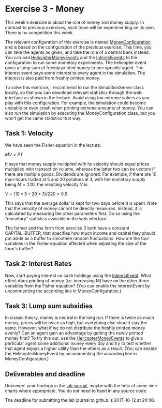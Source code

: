 # Exercise 3 - Money

This week's exercise is about the role of money and money supply. In contrast to previous exercises, each team will be experimenting on its own. There is no competition this week.

The relevant configuration of this exercise is named [MoneyConfiguration](../src/com/agentecon/exercise3/MoneyConfiguration.java) and is based on the configuration of the previous exercise. This time, you can take the agents as given, and take the role of a central bank instead. You can add [HelicopterMoneyEvents](../src/com/agentecon/exercise3/HelicopterMoneyEvent.java) and the [InterestEvents](../src/com/agentecon/exercise3/InterestEvent.java) to the configuration to run some monetary experiments. The helicopter event gives a lump sum of freshly printed money to one specific agent. The interest event pays some interest to every agent in the simulation. The interest is also paid from freshly printed money.

To solve this exercise, I recommend to run the SimulationServer class locally, so that you can download relevant statistics through the web interface as shown in the lecture. Avoid using too extreme values as you play with this configuration. For example, the simulation could become unstable or even crash when printing extreme amounts of money. You can also run the simulation by executing the MoneyConfiguration class, but you won't get the same statistics that way.

## Task 1: Velocity

We have seen the Fisher equation in the lecture:

$MV = PT$ 

It says that money supply multiplied with its velocity should equal prices multiplied with transaction volume, whereas the latter two can be vectors if there are multiple goods. Dividends are ignored. For example, if there are 10 man-hours traded at 5 and 20 potatoes at 3, with the monetary supply being $M=220$, the resulting velocity $V$ is:

$V = (10 * 5 + 20 * 3) / 220 = 0.5$ 

This says that the average dollar is kept for two days before it is spent. Note that the velocity of money cannot be directly measured. Instead, it is calculated by measuring the other parameters first. Do so using the "monetary" statistics available in the web interface.

The farmer and the farm from exercise 3 both have a constant CAPITAL_BUFFER, that specifies how much income and capital they should put aside as a buffer to smoothen random fluctuations. How are the four variables in the Fisher equation affected when adjusting the size of the farm's buffer?

## Task 2: Interest Rates

Now, start paying interest on cash holdings using the [InterestEvent](../src/com/agentecon/exercise3/InterestEvent.java). What effect does printing of money (i.e. increasing M) have on the other three variables from the Fisher equation? (You can enable the InterestEvent by uncommenting the according line in MoneyConfiguration.)

## Task 3: Lump sum subsidies

In classic theory, money is neutral in the long run. If there is twice as much money, prices will be twice as high, but everything else should stay the same. However, what if we do not distribute the freshly printed money evenly? Can an agent gain an advantage by getting the newly printed money first? To try this out, use the [HelicopterMoneyEvents](../src/com/agentecon/exercise3/HelicopterMoneyEvent.java) to give a particular agent some additional money every day and try to test whether that agent enjoys a higher utility than the others as a result. (You can enable the HelicopterMoneyEvent by uncommenting the according line in MoneyConfiguration.)

## Deliverables and deadline

Document your findings in the [lab journal](exercise03-journal.md), maybe with the help of some nice charts where appropriate. You do not need to hand in any source code.

The deadline for submitting the lab journal to github is 2017-10-12 at 24:00.
